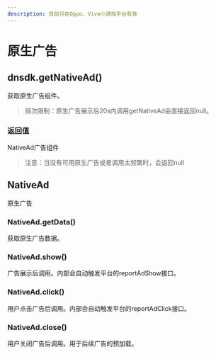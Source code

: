 ```yaml
---
description: 目前只在Oppo、Vivo小游戏平台有效
---
```


# 原生广告

## dnsdk.getNativeAd\(\)

获取原生广告组件。

> 频次限制：原生广告展示后20s内调用getNativeAd会直接返回null。

### 返回值

NativeAd广告组件

> 注意：当没有可用原生广告或者调用太频繁时，会返回null

## NativeAd

原生广告

### NativeAd.getData\(\)

获取原生广告数据。

### NativeAd.show\(\)

广告展示后调用。内部会自动触发平台的reportAdShow接口。

### NativeAd.click\(\)

用户点击广告后调用。内部会自动触发平台的reportAdClick接口。

### NativeAd.close\(\)

用户关闭广告后调用。用于后续广告的预加载。



